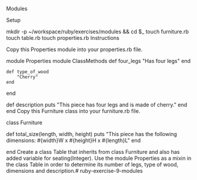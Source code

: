 Modules

Setup

mkdir -p ~/workspace/ruby/exercises/modules && cd $_
touch furniture.rb
touch table.rb
touch properties.rb
Instructions

Copy this Properties module into your properties.rb file.

module Properties
  module ClassMethods
    def four_legs
      "Has four legs"
    end

    def type_of_wood
        "Cherry"
    end
  end

  def description
    puts "This piece has four legs and is made of cherry."
  end
end
Copy this Furniture class into your furniture.rb file.

class Furniture

  def total_size(length, width, height)
    puts "This piece has the following dimensions: #{width}W x #{height}H x #{length}L"
  end

end
Create a class Table that inherits from class Furniture and also has added variable for seating(Integer). Use the module Properties as a mixin in the class Table in order to determine its number of legs, type of wood, dimensions and description.# ruby-exercise-9-modules
